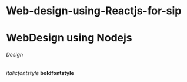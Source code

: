 # Web-design-using-Reactjs-for-sip
# WebDesign using Nodejs
###### Design
*italicfontstyle*
**boldfontstyle**
